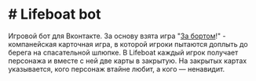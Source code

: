 # # Lifeboat bot 
Игровой бот для Вконтакте.
За основу взята игра "[За бортом](https://hobbygames.ru/za-bortom)!" - компанейская карточная игра, в которой игроки пытаются доплыть до берега на спасательной шлюпке. В Lifeboat каждый игрок получает персонажа и вместе с ней две карты в закрытую. На закрытых картах указывается, кого персонаж втайне любит, а кого — ненавидит.




